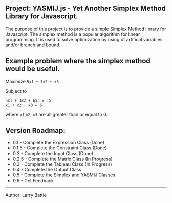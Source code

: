 Project: YASMIJ.js - Yet Another Simplex Method Library for Javascript.
----------------------------------------------------------
The purpose of this project is to provide a simple Simplex Method library for Javascript.
The simplex method is a popular algorithm for linear programming.
It is used to solve optimization by using of artifical variables and/or branch and bound.

Example problem where the simplex method would be useful.
----------------------------------------------------------
Maximize `5x1 + 3x2 + x3`

Subject to

    5x1 + 3x2 + 6x3 = 15
    x1 + x2 + x3 = 6

where `x1`,`x2`, `x3` are all greater than or equal to 0.

Version Roadmap:
----------------------------------------------------------
* 0.1 - Complete the Expression Class (Done)
* 0.1.5  - Complete the Constraint Class (Done)
* 0.2 - Complete the Input Class (Done)
* 0.2.5 - Complete the Matrix Class (In Progress)
* 0.3 - Complete the Tableau Class (In Progress)
* 0.4 - Complete the Output Class
* 0.5 - Complete the Simplex and YASMIJ Classes
* 0.6 - Get Feedback

----------------------------------------------------------
Author: Larry Battle<br/>